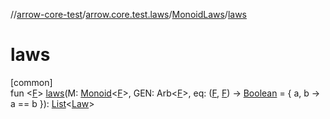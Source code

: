 //[arrow-core-test](../../../index.md)/[arrow.core.test.laws](../index.md)/[MonoidLaws](index.md)/[laws](laws.md)

# laws

[common]\
fun &lt;[F](laws.md)&gt; [laws](laws.md)(M: [Monoid](../../../../arrow-core/arrow-core/arrow.typeclasses/-monoid/index.md)&lt;[F](laws.md)&gt;, GEN: Arb&lt;[F](laws.md)&gt;, eq: ([F](laws.md), [F](laws.md)) -&gt; [Boolean](https://kotlinlang.org/api/latest/jvm/stdlib/kotlin/-boolean/index.html) = { a, b -&gt; a == b }): [List](https://kotlinlang.org/api/latest/jvm/stdlib/kotlin.collections/-list/index.html)&lt;[Law](../-law/index.md)&gt;
